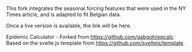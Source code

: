 This fork integrates the seasonal forcing features that were used in the NY Times
article, and is adapted to fit Belgian data.

Once a live version is available, the link will be here. 

Epidemic Calculator - Forked from https://github.com/gabgoh/epcalc.
Based on the svelte.js template from https://github.com/sveltejs/template.
